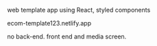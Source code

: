 web template app using React, styled components

ecom-template123.netlify.app

no back-end. front end and media screen.
